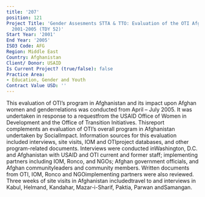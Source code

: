 ```yaml
---
title: '207'
position: 121
Project Title: 'Gender Assesments STTA & TTO: Evaluation of the OTI Afghanistan Program,
  2001-2005 (TDY 52)'
Start Year: '2001'
End Year: '2005'
ISO3 Code: AFG
Region: Middle East
Country: Afghanistan
Client/ Donor: USAID
Is Current Project? (true/false): false
Practice Area:
- Education, Gender and Youth
Contract Value USD: ''
---
```


This evaluation of OTI’s program in Afghanistan and its impact upon Afghan women and genderrelations was conducted from April – July 2005. It was undertaken in response to a requestfrom the USAID Office of Women in Development and the Office of Transition Initiatives. Thisreport complements an evaluation of OTI’s overall program in Afghanistan undertaken by SocialImpact. Information sources for this evaluation included interviews, site visits, IOM and OTIproject databases, and other program-related documents. Interviews were conducted inWashington, D.C. and Afghanistan with USAID and OTI current and former staff; implementing partners including IOM, Ronco, and NGOs; Afghan government officials, and Afghan communityleaders and community members. Written documents from OTI, IOM, Ronco and NGOimplementing partners were also reviewed. Three weeks of site visits in Afghanistan includedtravel to and interviews in Kabul, Helmand, Kandahar, Mazar-i-Sharif, Paktia, Parwan andSamangan.